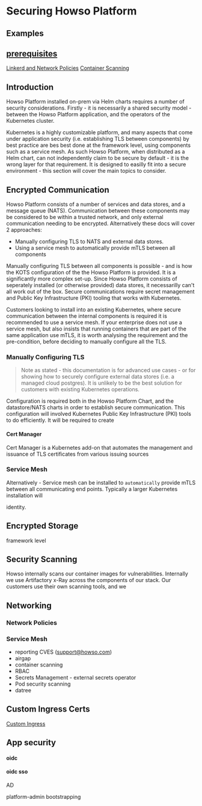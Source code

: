 # Securing Howso Platform 

## Examples
[prerequisites](../prereqs/README.md)
---
[Linkerd and Network Policies](linkerd/README.md)
[Container Scanning](container-scanning/README.md)


## Introduction

Howso Platform installed on-prem via Helm charts requires a number of security considerations.  Firstly - it is necessarily a shared security model - between the Howso Platform application, and the operators of the Kubernetes cluster.

Kubernetes is a highly customizable platform, and many aspects that come under application security (i.e. establishing TLS between components) by best practice are bes best done at the framework level, using components such as a service mesh.  As such Howso Platform, when distributed as a Helm chart, can not independently claim to be secure by default - it is the wrong layer for that requirement.  It is designed to easilly fit into a secure environment - this section will cover the main topics to consider.


## Encrypted Communication 

Howso Platform consists of a number of services and data stores, and a message queue (NATS).  Communication between these components may be considered to be within a trusted network, and only external communication needing to be encrypted.  Alternatively these docs will cover 2 approaches:

- Manually configuring TLS to NATS and external data stores.
- Using a service mesh to automatically provide mTLS between all components 

Manually configuring TLS between all components is possible - and is how the KOTS configuration of the the Howso Platform is provided.  It is a significantly more complex set-up.  Since Howso Platform consists of seperately installed (or otherwise provided) data stores, it necessarilly can't all work out of the box. Secure communications require secret management and Public Key Infrastructure (PKI) tooling that works with Kubernetes.

Customers looking to install into an existing Kubernetes, where secure communication between the internal components is required it is recommended to use a service mesh. If your enterprise does not use a service mesh, but also insists that running containers that are part of the same application use mTLS, it is worth analysing the requirement and the pre-condition, before deciding to manually configure all the TLS. 



### Manually Configuring TLS

> Note as stated - this documentation is for advanced use cases - or for showing how to securely configure external data stores (i.e. a managed cloud postgres).  It is unlikely to be the best solution for customers with existing Kubernetes operations.

Configuration is required both in the Howso Platform Chart, and the datastore/NATS charts in order to establish secure communication.  This configuration will involved Kubernetes Public Key Infrastructure (PKI) tools to do efficiently.  It will be required to create  


#### Cert Manager

Cert Manager is a Kubernetes add-on that automates the management and issuance of TLS certificates from various issuing sources





### Service Mesh
Alternatively - Service mesh can be installed to `automatically` provide mTLS between all communicating end points.  Typically a larger Kubernetes installation will 



identity.


## Encrypted Storage
framework level 

## Security Scanning
Howso internally scans our container images for vulnerabilities.  Internally we use Artifactory x-Ray across the components of our stack.  Our customers use their own scanning tools, and we  




## Networking

### Network Policies

### Service Mesh 

- reporting CVES (support@howso.com)
- airgap
- container scanning
- RBAC
- Secrets Management - external secrets operator
- Pod security scanning 
- datree
## Custom Ingress Certs
[Custom Ingress](custom-ingress/README.md)


## App security 

#### oidc

#### oidc sso
AD

platform-admin bootstrapping